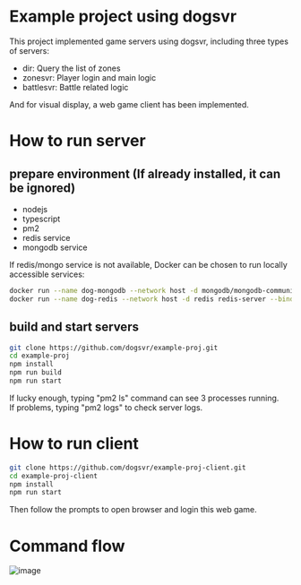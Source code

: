 # Example project using dogsvr
This project implemented game servers using dogsvr, including three types of servers:
- dir: Query the list of zones
- zonesvr: Player login and main logic
- battlesvr: Battle related logic

And for visual display, a web game client has been implemented.

# How to run server
## prepare environment (If already installed, it can be ignored)
- nodejs
- typescript
- pm2
- redis service
- mongodb service

If redis/mongo service is not available, Docker can be chosen to run locally accessible services:
```sh
docker run --name dog-mongodb --network host -d mongodb/mongodb-community-server --bind_ip localhost
docker run --name dog-redis --network host -d redis redis-server --bind 127.0.0.1
```

## build and start servers
```sh
git clone https://github.com/dogsvr/example-proj.git
cd example-proj
npm install
npm run build
npm run start
```

If lucky enough, typing "pm2 ls" command can see 3 processes running.  
If problems, typing "pm2 logs" to check server logs.

# How to run client
```sh
git clone https://github.com/dogsvr/example-proj-client.git
cd example-proj-client
npm install
npm run start
```

Then follow the prompts to open browser and login this web game.

# Command flow
![image](https://github.com/user-attachments/assets/f78046b6-5f3a-41ee-aa99-3b92dd4e5dc8)

